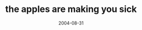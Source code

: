---
layout: base.njk
title : 'the apples are making you sick' 
view_title : 'the apples are making you sick' 
year : '2004' 
date : '2004-08-31' 
img_file : '/drawing/theapplesaremakingyousick.png' 
html_file : 'theapplesaremakingyousick' 
next_html : 'takingthisworldonmyown.html' 
year_order : '166' 
permalink : "title/{{html_file}}.html"
---